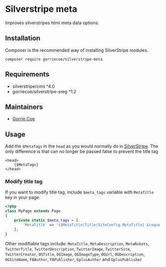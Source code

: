 # Silverstripe meta
Improves silverstripes html meta data options.

## Installation
Composer is the recommended way of installing SilverStripe modules.
```
composer require gorriecoe/silverstripe-meta
```

## Requirements

- silverstripe/cms ^4.0
- gorriecoe/silverstripe-sreg ^1.2

## Maintainers

- [Gorrie Coe](https://github.com/gorriecoe)

## Usage
Add the `$MetaTags` in the `head` as you would normally do in [SilverStripe](https://docs.silverstripe.org/en/4/developer_guides/templates/common_variables/#meta-tags).  The only difference is that can no longer be passed false to prevent the title tag
```
<head>
    {$MetaTags}
</head>
```

### Modify title tag
If you want to modify title tag, include `$meta_tags` variable with `MetaTitle` key in your page.
```php
<?php
class MyPage extends Page
{
    private static $meta_tags = [
        'MetaTitle' => '{$MetaTitle|Title|SiteConfig.MetaTitle} &raquo; {$SiteConfig.Title}'
    ];
}
```

Other modifiable tags include: `MetaTitle`, `MetaDescription`, `MetaRobots`, `TwitterTitle`, `TwitterDescription`, `TwitterImage`, `TwitterSite`, `TwitterCreator`, `OGTitle`, `OGImage`, `OGImageType`, `OGUrl`, `OGDescription`, `OGSiteName`, `FBAuthor`, `FBPublisher`, `GplusAuthor`  and `GplusPublisher`
